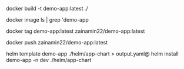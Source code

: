 docker build -t demo-app:latest ./

docker image ls | grep 'demo-app

docker tag demo-app:latest zainamin22/demo-app:latest 

docker push zainamin22/demo-app:latest 

helm template demo-app ./helm/app-chart > output.yaml@
helm install demo-app -n dev ./helm/app-chart
